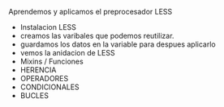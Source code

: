 Aprendemos y aplicamos el preprocesador LESS

- Instalacion LESS
- creamos las varibales que podemos reutilizar.
- guardamos los datos en la variable para despues aplicarlo
- vemos la anidacion de LESS
- Mixins / Funciones
- HERENCIA
- OPERADORES
- CONDICIONALES
- BUCLES
